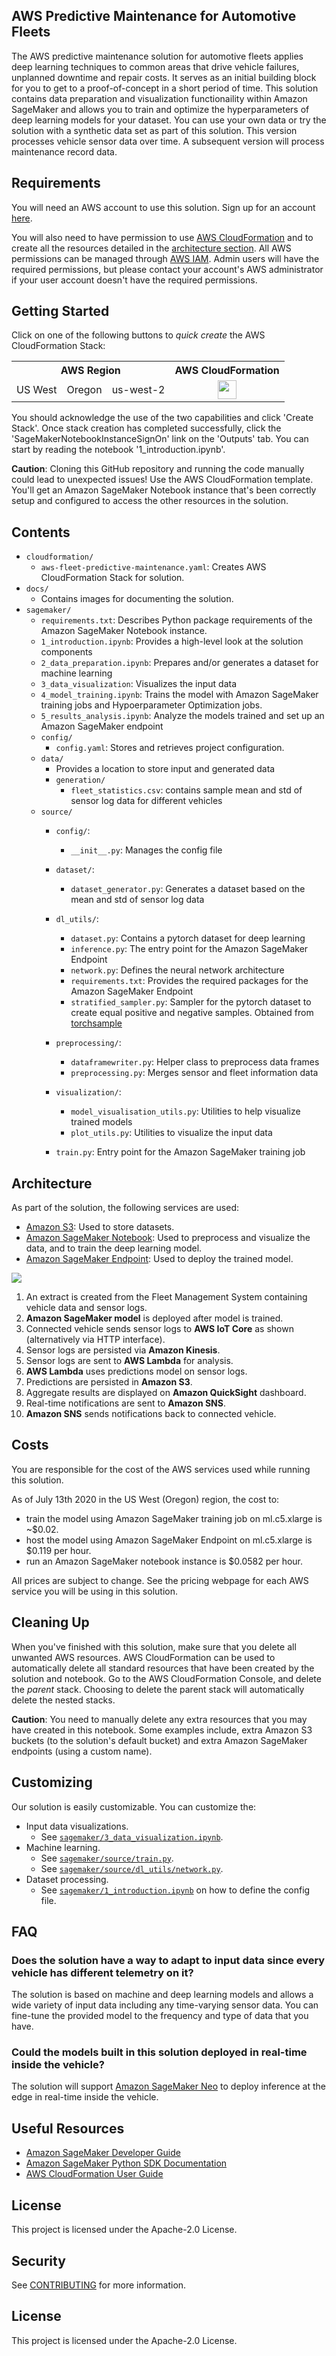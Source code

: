 ## AWS Predictive Maintenance for Automotive Fleets

The AWS predictive maintenance solution for automotive fleets applies deep learning techniques to common areas that drive vehicle failures, unplanned downtime and repair costs. It serves as an initial building block for you to get to a proof-of-concept in a short period of time. This solution contains data preparation and visualization functionaility within Amazon SageMaker and allows you to train and optimize the hyperparameters of deep learning models for your dataset. You can use your own data or try the solution with a synthetic data set as part of this solution. This version processes vehicle sensor data over time. A subsequent version will process maintenance record data.

## Requirements

You will need an AWS account to use this solution. Sign up for an account [here](https://aws.amazon.com/).

You will also need to have permission to use [AWS CloudFormation](https://aws.amazon.com/cloudformation/) and to create all the resources detailed in the [architecture section](#architecture). All AWS permissions can be managed through [AWS IAM](https://aws.amazon.com/iam/). Admin users will have the required permissions, but please contact your account's AWS administrator if your user account doesn't have the required permissions.

## Getting Started

Click on one of the following buttons to *quick create* the AWS CloudFormation Stack:

<table>
  <tr>
    <th colspan="3">AWS Region</td>
    <th>AWS CloudFormation</td>
  </tr>
  <tr>
    <td>US West</td>
    <td>Oregon</td>
    <td>us-west-2</td>
    <td align="center">
      <a href="https://us-west-2.console.aws.amazon.com/cloudformation/home?region=us-west-2#/stacks/create/review?templateURL=https://sagemaker-solutions-us-west-2.s3-us-west-2.amazonaws.com/aws-fleet-predictive-maintenance/deployment/aws-fleet-predictive-maintenance.yaml&stackName=sagemaker-soln-fpm">
        <img src="docs/launch_button.svg" height="30">
      </a>
    </td>
  </tr>
</table>

You should acknowledge the use of the two capabilities and click 'Create Stack'. Once stack creation has completed successfully, click the 'SageMakerNotebookInstanceSignOn' link on the 'Outputs' tab. You can start by reading the notebook '1_introduction.ipynb'.

**Caution**: Cloning this GitHub repository and running the code manually could lead to unexpected issues! Use the AWS CloudFormation template. You'll get an Amazon SageMaker Notebook instance that's been correctly setup and configured to access the other resources in the solution.

## Contents

* `cloudformation/`
  * `aws-fleet-predictive-maintenance.yaml`: Creates AWS CloudFormation Stack for solution.
* `docs/`
  * Contains images for documenting the solution.
* `sagemaker/`
  * `requirements.txt`: Describes Python package requirements of the Amazon SageMaker Notebook instance.
  * `1_introduction.ipynb`: Provides a high-level look at the solution components 
  * `2_data_preparation.ipynb`: Prepares and/or generates a dataset for machine learning
  * `3_data_visualization`: Visualizes the input data
  * `4_model_training.ipynb`: Trains the model with Amazon SageMaker training jobs and Hypoerparameter Optimization jobs.
  * `5_results_analysis.ipynb`: Analyze the models trained and set up an Amazon SageMaker endpoint
  * `config/`
    * `config.yaml`: Stores and retrieves project configuration.
  * `data/`
    * Provides a location to store input and generated data
    * `generation/`
        * `fleet_statistics.csv`: contains sample mean and std of sensor log data for different vehicles
  * `source/`
    * `config/`: 
        * `__init__.py`: Manages the config file
    * `dataset/`: 
        * `dataset_generator.py`: Generates a dataset based on the mean and std of sensor log data
    
    * `dl_utils/`:
        * `dataset.py`: Contains a pytorch dataset for deep learning
        * `inference.py`: The entry point for the Amazon SageMaker Endpoint
        * `network.py`: Defines the neural network architecture
        * `requirements.txt`: Provides the required packages for the Amazon SageMaker Endpoint
        * `stratified_sampler.py`: Sampler for the pytorch dataset to create equal positive and negative samples. Obtained from [torchsample](https://github.com/ncullen93/torchsample)
        
    * `preprocessing/`:
        * `dataframewriter.py`: Helper class to preprocess data frames
        * `preprocessing.py`: Merges sensor and fleet information data
    
    * `visualization/`:
        * `model_visualisation_utils.py`: Utilities to help visualize trained models
        * `plot_utils.py`: Utilities to visualize the input data
    * `train.py`: Entry point for the Amazon SageMaker training job
    

## Architecture

As part of the solution, the following services are used:

* [Amazon S3](https://aws.amazon.com/s3/): Used to store datasets.
* [Amazon SageMaker Notebook](https://aws.amazon.com/sagemaker/): Used to preprocess and visualize the data, and to train the deep learning model.
* [Amazon SageMaker Endpoint](https://aws.amazon.com/sagemaker/): Used to deploy the trained model.

![](docs/architecture.jpg)

1. An extract is created from the Fleet Management System containing vehicle data and sensor logs.
2. **Amazon SageMaker model** is deployed after model is trained.
3. Connected vehicle sends sensor logs to **AWS IoT Core** as shown (alternatively via HTTP interface).
4. Sensor logs are persisted via **Amazon Kinesis**.
5. Sensor logs are sent to **AWS Lambda** for analysis.
6. **AWS Lambda** uses predictions model on sensor logs.
7. Predictions are persisted in **Amazon S3**.
8. Aggregate results are displayed on **Amazon QuickSight** dashboard.
9. Real-time notifications are sent to **Amazon SNS**.
10. **Amazon SNS** sends notifications back to connected vehicle.

## Costs

You are responsible for the cost of the AWS services used while running this solution.

As of July 13th 2020 in the US West (Oregon) region, the cost to:

* train the model using Amazon SageMaker training job on ml.c5.xlarge is ~$0.02.
* host the model using Amazon SageMaker Endpoint on ml.c5.xlarge is $0.119 per hour.
* run an Amazon SageMaker notebook instance is $0.0582 per hour.

All prices are subject to change. See the pricing webpage for each AWS service you will be using in this solution.

## Cleaning Up

When you've finished with this solution, make sure that you delete all
unwanted AWS resources. AWS CloudFormation can be used to automatically delete
all standard resources that have been created by the solution and notebook.
Go to the AWS CloudFormation Console, and delete the *parent* stack.
Choosing to delete the parent stack will automatically delete the nested stacks.

**Caution**: You need to manually delete any extra resources that you may have
created in this notebook. Some examples include, extra Amazon S3 buckets (to
the solution's default bucket) and extra Amazon SageMaker endpoints (using a
custom name).

## Customizing

Our solution is easily customizable. You can customize the:

* Input data visualizations.
  * See [`sagemaker/3_data_visualization.ipynb`](sagemaker/3_data_visualization.ipynb).
* Machine learning.
  * See [`sagemaker/source/train.py`](sagemaker/source/train.py).
  * See [`sagemaker/source/dl_utils/network.py`](sagemaker/source/dl_utils/network.py).
* Dataset processing.
  * See [`sagemaker/1_introduction.ipynb`](sagemaker/1_introduction.ipynb) on how to define the config file.

## FAQ

### Does the solution have a way to adapt to input data since every vehicle has different telemetry on it?

The solution is based on machine and deep learning models and allows a wide variety of input data including any time-varying sensor data. You can fine-tune the provided model to the frequency and type of data that you have.

### Could the models built in this solution deployed in real-time inside the vehicle?

The solution will support [Amazon SageMaker Neo](https://aws.amazon.com/sagemaker/neo/) to deploy inference at the edge in real-time inside the vehicle.


## Useful Resources

* [Amazon SageMaker Developer Guide](https://docs.aws.amazon.com/sagemaker/latest/dg/whatis.html)
* [Amazon SageMaker Python SDK Documentation](https://sagemaker.readthedocs.io/en/stable/)
* [AWS CloudFormation User Guide](https://docs.aws.amazon.com/AWSCloudFormation/latest/UserGuide/Welcome.html)


## License

This project is licensed under the Apache-2.0 License.

## Security

See [CONTRIBUTING](CONTRIBUTING.md#security-issue-notifications) for more information.

## License

This project is licensed under the Apache-2.0 License.

